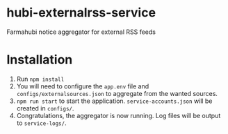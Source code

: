 # hubi-externalrss-service
Farmahubi notice aggregator for external RSS feeds

# Installation
1. Run `npm install`
2. You will need to configure the `app.env` file and `configs/externalsources.json` to aggregate from the wanted sources.
3. `npm run start` to start the application. `service-accounts.json` will be created in `configs/`.
4. Congratulations, the aggregator is now running. Log files will be output to `service-logs/`.

